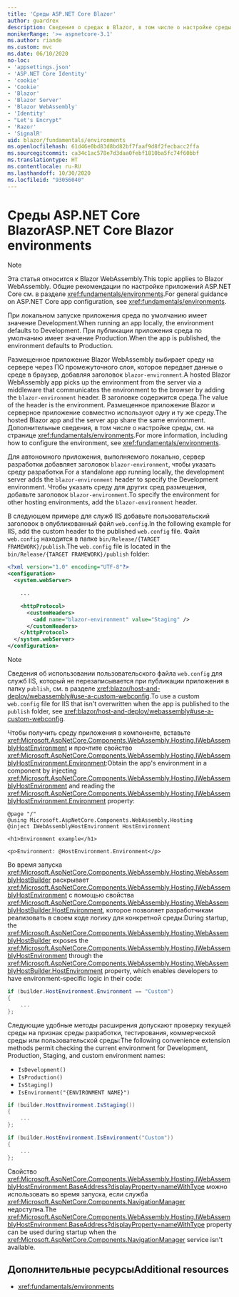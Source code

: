 ```yaml
---
title: 'Среды ASP.NET Core Blazor'
author: guardrex
description: Сведения о средах в Blazor, в том числе о настройке среды для приложения Blazor WebAssembly.
monikerRange: '>= aspnetcore-3.1'
ms.author: riande
ms.custom: mvc
ms.date: 06/10/2020
no-loc:
- 'appsettings.json'
- 'ASP.NET Core Identity'
- 'cookie'
- 'Cookie'
- 'Blazor'
- 'Blazor Server'
- 'Blazor WebAssembly'
- 'Identity'
- "Let's Encrypt"
- 'Razor'
- 'SignalR'
uid: blazor/fundamentals/environments
ms.openlocfilehash: 61d46e0bd83d8bd82bf7faaf9d8f2fecbacc2ffa
ms.sourcegitcommit: ca34c1ac578e7d3daa0febf1810ba5fc74f60bbf
ms.translationtype: HT
ms.contentlocale: ru-RU
ms.lasthandoff: 10/30/2020
ms.locfileid: "93056040"
---
```

# <a name="aspnet-core-no-locblazor-environments"></a><span data-ttu-id="5d9bc-103">Среды ASP.NET Core Blazor</span><span class="sxs-lookup"><span data-stu-id="5d9bc-103">ASP.NET Core Blazor environments</span></span>

> [!NOTE]
> <span data-ttu-id="5d9bc-104">Эта статья относится к Blazor WebAssembly.</span><span class="sxs-lookup"><span data-stu-id="5d9bc-104">This topic applies to Blazor WebAssembly.</span></span> <span data-ttu-id="5d9bc-105">Общие рекомендации по настройке приложений ASP.NET Core см. в разделе <xref:fundamentals/environments>.</span><span class="sxs-lookup"><span data-stu-id="5d9bc-105">For general guidance on ASP.NET Core app configuration, see <xref:fundamentals/environments>.</span></span>

<span data-ttu-id="5d9bc-106">При локальном запуске приложения среда по умолчанию имеет значение Development.</span><span class="sxs-lookup"><span data-stu-id="5d9bc-106">When running an app locally, the environment defaults to Development.</span></span> <span data-ttu-id="5d9bc-107">При публикации приложения среда по умолчанию имеет значение Production.</span><span class="sxs-lookup"><span data-stu-id="5d9bc-107">When the app is published, the environment defaults to Production.</span></span>

<span data-ttu-id="5d9bc-108">Размещенное приложение Blazor WebAssembly выбирает среду на сервере через ПО промежуточного слоя, которое передает данные о среде в браузер, добавляя заголовок `blazor-environment`.</span><span class="sxs-lookup"><span data-stu-id="5d9bc-108">A hosted Blazor WebAssembly app picks up the environment from the server via a middleware that communicates the environment to the browser by adding the `blazor-environment` header.</span></span> <span data-ttu-id="5d9bc-109">В заголовке содержится среда.</span><span class="sxs-lookup"><span data-stu-id="5d9bc-109">The value of the header is the environment.</span></span> <span data-ttu-id="5d9bc-110">Размещенное приложение Blazor и серверное приложение совместно используют одну и ту же среду.</span><span class="sxs-lookup"><span data-stu-id="5d9bc-110">The hosted Blazor app and the server app share the same environment.</span></span> <span data-ttu-id="5d9bc-111">Дополнительные сведения, в том числе о настройке среды, см. на странице <xref:fundamentals/environments>.</span><span class="sxs-lookup"><span data-stu-id="5d9bc-111">For more information, including how to configure the environment, see <xref:fundamentals/environments>.</span></span>

<span data-ttu-id="5d9bc-112">Для автономного приложения, выполняемого локально, сервер разработки добавляет заголовок `blazor-environment`, чтобы указать среду разработки.</span><span class="sxs-lookup"><span data-stu-id="5d9bc-112">For a standalone app running locally, the development server adds the `blazor-environment` header to specify the Development environment.</span></span> <span data-ttu-id="5d9bc-113">Чтобы указать среду для других сред размещения, добавьте заголовок `blazor-environment`.</span><span class="sxs-lookup"><span data-stu-id="5d9bc-113">To specify the environment for other hosting environments, add the `blazor-environment` header.</span></span>

<span data-ttu-id="5d9bc-114">В следующем примере для служб IIS добавьте пользовательский заголовок в опубликованный файл `web.config`.</span><span class="sxs-lookup"><span data-stu-id="5d9bc-114">In the following example for IIS, add the custom header to the published `web.config` file.</span></span> <span data-ttu-id="5d9bc-115">Файл `web.config` находится в папке `bin/Release/{TARGET FRAMEWORK}/publish`.</span><span class="sxs-lookup"><span data-stu-id="5d9bc-115">The `web.config` file is located in the `bin/Release/{TARGET FRAMEWORK}/publish` folder:</span></span>

```xml
<?xml version="1.0" encoding="UTF-8"?>
<configuration>
  <system.webServer>

    ...

    <httpProtocol>
      <customHeaders>
        <add name="blazor-environment" value="Staging" />
      </customHeaders>
    </httpProtocol>
  </system.webServer>
</configuration>
```

> [!NOTE]
> <span data-ttu-id="5d9bc-116">Сведения об использовании пользовательского файла `web.config` для служб IIS, который не перезаписывается при публикации приложения в папку `publish`, см. в разделе <xref:blazor/host-and-deploy/webassembly#use-a-custom-webconfig>.</span><span class="sxs-lookup"><span data-stu-id="5d9bc-116">To use a custom `web.config` file for IIS that isn't overwritten when the app is published to the `publish` folder, see <xref:blazor/host-and-deploy/webassembly#use-a-custom-webconfig>.</span></span>

<span data-ttu-id="5d9bc-117">Чтобы получить среду приложения в компоненте, вставьте <xref:Microsoft.AspNetCore.Components.WebAssembly.Hosting.IWebAssemblyHostEnvironment> и прочтите свойство <xref:Microsoft.AspNetCore.Components.WebAssembly.Hosting.IWebAssemblyHostEnvironment.Environment>:</span><span class="sxs-lookup"><span data-stu-id="5d9bc-117">Obtain the app's environment in a component by injecting <xref:Microsoft.AspNetCore.Components.WebAssembly.Hosting.IWebAssemblyHostEnvironment> and reading the <xref:Microsoft.AspNetCore.Components.WebAssembly.Hosting.IWebAssemblyHostEnvironment.Environment> property:</span></span>

```razor
@page "/"
@using Microsoft.AspNetCore.Components.WebAssembly.Hosting
@inject IWebAssemblyHostEnvironment HostEnvironment

<h1>Environment example</h1>

<p>Environment: @HostEnvironment.Environment</p>
```

<span data-ttu-id="5d9bc-118">Во время запуска <xref:Microsoft.AspNetCore.Components.WebAssembly.Hosting.WebAssemblyHostBuilder> раскрывает <xref:Microsoft.AspNetCore.Components.WebAssembly.Hosting.IWebAssemblyHostEnvironment> с помощью свойства <xref:Microsoft.AspNetCore.Components.WebAssembly.Hosting.WebAssemblyHostBuilder.HostEnvironment>, которое позволяет разработчикам реализовать в своем коде логику для конкретной среды:</span><span class="sxs-lookup"><span data-stu-id="5d9bc-118">During startup, the <xref:Microsoft.AspNetCore.Components.WebAssembly.Hosting.WebAssemblyHostBuilder> exposes the <xref:Microsoft.AspNetCore.Components.WebAssembly.Hosting.IWebAssemblyHostEnvironment> through the <xref:Microsoft.AspNetCore.Components.WebAssembly.Hosting.WebAssemblyHostBuilder.HostEnvironment> property, which enables developers to have environment-specific logic in their code:</span></span>

```csharp
if (builder.HostEnvironment.Environment == "Custom")
{
    ...
};
```

<span data-ttu-id="5d9bc-119">Следующие удобные методы расширения допускают проверку текущей среды на признак среды разработки, тестирования, коммерческой среды или пользовательской среды:</span><span class="sxs-lookup"><span data-stu-id="5d9bc-119">The following convenience extension methods permit checking the current environment for Development, Production, Staging, and custom environment names:</span></span>

* `IsDevelopment()`
* `IsProduction()`
* `IsStaging()`
* `IsEnvironment("{ENVIRONMENT NAME}")`

```csharp
if (builder.HostEnvironment.IsStaging())
{
    ...
};

if (builder.HostEnvironment.IsEnvironment("Custom"))
{
    ...
};
```

<span data-ttu-id="5d9bc-120">Свойство <xref:Microsoft.AspNetCore.Components.WebAssembly.Hosting.IWebAssemblyHostEnvironment.BaseAddress?displayProperty=nameWithType> можно использовать во время запуска, если служба <xref:Microsoft.AspNetCore.Components.NavigationManager> недоступна.</span><span class="sxs-lookup"><span data-stu-id="5d9bc-120">The <xref:Microsoft.AspNetCore.Components.WebAssembly.Hosting.IWebAssemblyHostEnvironment.BaseAddress?displayProperty=nameWithType> property can be used during startup when the <xref:Microsoft.AspNetCore.Components.NavigationManager> service isn't available.</span></span>

## <a name="additional-resources"></a><span data-ttu-id="5d9bc-121">Дополнительные ресурсы</span><span class="sxs-lookup"><span data-stu-id="5d9bc-121">Additional resources</span></span>

* <xref:fundamentals/environments>
